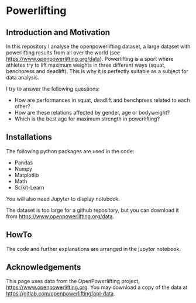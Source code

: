 # Powerlifting
## Introduction and Motivation
In this repository I analyse the openpowerlifting dataset, a large dataset with powerlifting results from all over the world (see https://www.openpowerlifting.org/data). Powerlifting is a sport where athletes try to lift maximum weights in three different ways (squat, benchpress and deadlift). This is why it is perfectly suitable as a subject for data analysis.

I try to answer the following questions:
* How are performances in squat, deadlift and benchpress related to each other?
* How are these relations affected by gender, age or bodyweight?
* Which is the best age for maximum strength in powerlifting?

## Installations
The following python packages are used in the code:
* Pandas
* Numpy
* Matplotlib
* Math
* Scikit-Learn

You will also need Jupyter to display notebook.

The dataset is too large for a github repository, but you can download it from https://www.openpowerlifting.org/data.

## HowTo
The code and further explanations are arranged in the jupyter notebook.

## Acknowledgements
This page uses data from the OpenPowerlifting project, https://www.openpowerlifting.org.
You may download a copy of the data at https://gitlab.com/openpowerlifting/opl-data.
